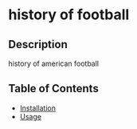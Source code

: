 # history of football
## Description
history of american football 
## Table of Contents
- [Installation](#installation)
- [Usage](#usage)                   

